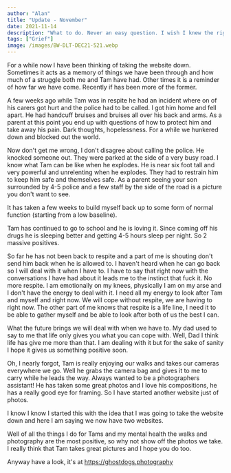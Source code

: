 ```yaml
---
author: "Alan"
title: "Update - November"
date: 2021-11-14
description: "What to do. Never an easy question. I wish I knew the right way forward."
tags: ["Grief"]
image: /images/BW-DLT-DEC21-521.webp
---
```


For a while now I have been thinking of taking the website down. Sometimes it acts as a memory of things we have been through and how much of a struggle both me and Tam have had. Other times it is a reminder of how far we have come. Recently if has been more of the former. 

A few weeks ago while Tam was in respite he had an incident where on of his carers got hurt and the police had to be called. I got him home and fell apart. He had handcuff bruises and bruises all over his back and arms. As a parent at this point you end up with questions of how to protect him and take away his pain. Dark thoughts, hopelessness. For a while we hunkered down and blocked out the world. 

Now don't get me wrong, I don't disagree about calling the police. He knocked someone out. They were parked at the side of a very busy road. I know what Tam can be like when he explodes. He is near six foot tall and very powerful and unrelenting when he explodes. They had to restrain him to keep him safe and themselves safe. As a parent seeing your son surrounded by 4-5 police and a few staff by the side of the road is a picture you don't want to see.

It has taken a few weeks to build myself back up to some form of normal function (starting from a low baseline). 

Tam has continued to go to school and he is loving it.  Since coming off his drugs he is sleeping better and getting 4-5 hours sleep per night. So 2 massive positives. 

So far he has not been back to respite and a part of me is shouting don't send him back when he is allowed to. I haven't heard when he can go back so I will deal with it when I have to. I have to say that right now with the conversations I have had about it leads me to the instinct that fuck it. No more respite. I am emotionally on my knees, physically I am on my arse and I don't have the energy to deal with it. I need all my energy to look after Tam and myself and right now. We will cope without respite, we are having to right now. The other part of me knows that respite is a life line, I need it to be able to gather myself and be able to look after both of us the best I can.

What the future brings we will deal with when we have to.  My dad used to say to me that life only gives you what you can cope with. Well, Dad I think life has give me more than that. I am dealing with it but for the sake of sanity I hope it gives us something positive soon.

Oh, I nearly forgot, Tam is really enjoying our walks and takes our cameras everywhere we go. Well he grabs the camera bag and gives it to me to carry while he leads the way. Always wanted to be a photographers assistant! He has taken some great photos and I love his compositions, he has a really good eye for framing. So I have started another website just of photos. 

I know I know I started this with the idea that I was going to take the website down and here I am saying we now have two websites.

Well of all the things I do for Tams and my mental health the walks and photography are the most positive, so why not show off the photos we take. I really think that Tam takes great pictures and I hope you do too.

Anyway have a look, it's at https://ghostdogs.photography
